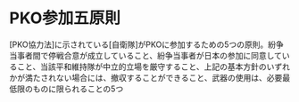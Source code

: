 # PKO参加五原則
 [PKO協力法]に示されている[自衛隊]がPKOに参加するための5つの原則。紛争当事者間で停戦合意が成立していること、紛争当事者が日本の参加に同意していること、当該平和維持隊が中立的立場を厳守すること、上記の基本方針のいずれかが満たされない場合には、撤収することができること、武器の使用は、必要最低限のものに限られることの5つ

